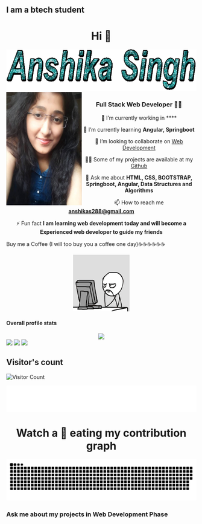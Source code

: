 

## I am a btech student 



<h1 align="center">Hi 👋</h1>

<div align="center">
<img src="https://github.com/singhanshika311/readme/blob/main/anshu.gif" width=800 height=110>
 </div>
<img src="https://github.com/singhanshika311/singhanshika311/blob/main/new.jpeg" width=200 height=300 align="left">

<div align="center">

<h3 align="center">Full Stack Web Developer 👨‍💻</h3>

 🔭 I’m currently working in ****

🌱 I’m currently learning **Angular, Springboot**

👯 I’m looking to collaborate on [Web Development](https://github.com/singhanshika311)

👨‍💻 Some of my projects are available at my [Github](https://github.com/singhanshika311?tab=repositories)

💬 Ask me about **HTML, CSS, BOOTSTRAP, Springboot, Angular, Data Structures and Algorithms**

📫 How to reach me **anshikas288@gmail.com**

⚡ Fun fact **I am learning web development today and will become a Experienced web developer to guide my friends**

</div>

Buy me a Coffee (I will too buy you a coffee one day)☕☕☕☕☕☕

<div align="center">
<img src="https://github.com/singhanshika311/readme/blob/main/Frustrated_programmer.gif" width=150 height=150>
 </div>
 
 #### Overall profile stats
<div style="display:flex; justify-content:center;">
  <img src="https://github-readme-stats.vercel.app/api?username=singhanshika311&count_private=true&&show_icons=true&theme=dark" />
</div>

<img src="https://github-readme-stats.vercel.app/api/top-langs/?username=singhanshika311" />

<img  src="https://github-readme-streak-stats.herokuapp.com?user=singhanshika311&theme=algolia&hide_border=true" />

<img src="https://activity-graph.herokuapp.com/graph?username=singhanshika311&bg_color=2B213A&color=E5289E&line=DA5B0B&point=E1E8EB" width=800>

## Visitor's count

![Visitor Count](https://profile-counter.glitch.me/{singhanshika311}/count.svg)


<img align='center'  height="70" alt="Thanks" width="100%" src="https://github.com/Kushal997-das/Kushal997-das/blob/master/Profile%20generator/marquee.svg"/>


<h1 align = 'Center'>Watch a 🐍 eating my contribution graph</h1>
<p align="center">
  <img src="https://github.com/Ayan-thecodeking/ayan-thecodeking/blob/output/github-contribution-grid-snake.svg" alt="snake"></center>
</p>



### Ask me about my projects in Web Development Phase
